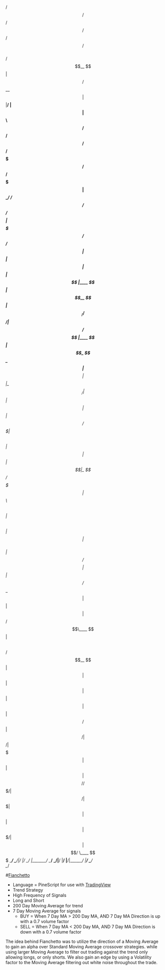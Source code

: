   /$$$$$$                                  /$$               /$$$$$$                          /$$       /$$   /$$    
 /$$__  $$                                | $$              /$$__  $$                        | $$      |__/  | $$    
| $$  \ $$ /$$   /$$  /$$$$$$  /$$$$$$$  /$$$$$$   /$$$$$$$| $$  \__/  /$$$$$$  /$$$$$$/$$$$ | $$$$$$$  /$$ /$$$$$$  
| $$  | $$| $$  | $$ |____  $$| $$__  $$|_  $$_/  /$$_____/| $$ /$$$$ |____  $$| $$_  $$_  $$| $$__  $$| $$|_  $$_/  
| $$  | $$| $$  | $$  /$$$$$$$| $$  \ $$  | $$   |  $$$$$$ | $$|_  $$  /$$$$$$$| $$ \ $$ \ $$| $$  \ $$| $$  | $$    
| $$/$$ $$| $$  | $$ /$$__  $$| $$  | $$  | $$ /$$\____  $$| $$  \ $$ /$$__  $$| $$ | $$ | $$| $$  | $$| $$  | $$ /$$
|  $$$$$$/|  $$$$$$/|  $$$$$$$| $$  | $$  |  $$$$//$$$$$$$/|  $$$$$$/|  $$$$$$$| $$ | $$ | $$| $$$$$$$/| $$  |  $$$$/
 \____ $$$ \______/  \_______/|__/  |__/   \___/ |_______/  \______/  \_______/|__/ |__/ |__/|_______/ |__/   \___/  
      \__/                                                                                                          

#[Fianchetto](https://www.tradingview.com/script/vCEoFf0a-Fianchetto-v1/)
  - Language = PineScript for use with [TradingView](www.TradingView.com)
  - Trend Strategy
  - High Frequency of Signals
  - Long and Short
  - 200 Day Moving Average for trend
  - 7 Day Moving Average for signals
    - BUY = When 7 Day MA > 200 Day MA, AND 7 Day MA Direction is up with a 0.7 volume factor
    - SELL = When 7 Day MA < 200 Day MA, AND 7 Day MA Direction is down with a 0.7 volume factor
    
The idea behind Fianchetto was to utilize the direction of a Moving Average to gain an alpha over Standard Moving Average 
crossover strategies. while using larger Moving Average to filter out trading against the trend only allowing longs, or 
only shorts. We also gain an edge by using a Volatility factor to the Moving Average filtering out white noise throughout
the trade. 
